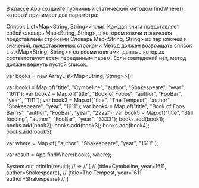 В классе App создайте публичный статический методом findWhere(), который принимает два параметра:

Список List<Map<String, String>> книг. Каждая книга представляет собой словарь Map<String, String>, в котором ключи и значения представлены строками
Словарь Map<String, String> из пар ключей и значений, представленных строками
Метод должен возвращать список List<Map<String, String>> со всеми книгами, данные которых соответствуют всем переданным парам. Если совпадений нет, метод должен вернуть пустой список.

var books = new ArrayList<Map<String, String>>();

var book1 = Map.of("title", "Cymbeline", "author", "Shakespeare", "year", "1611");
var book2 = Map.of("title", "Book of Fooos", "author", "FooBar", "year", "1111");
var book3 = Map.of("title", "The Tempest", "author", "Shakespeare", "year", "1611");
var book4 = Map.of("title", "Book of Foos Barrrs", "author", "FooBar", "year", "2222");
var book5 = Map.of("title", "Still foooing", "author", "FooBar", "year", "3333");
books.add(book1);
books.add(book2);
books.add(book3);
books.add(book4);
books.add(book5);

var where = Map.of(
    "author", "Shakespeare",
    "year", "1611"
);

var result = App.findWhere(books, where);

System.out.println(result); // =>
// [
//     {title=Cymbeline, year=1611, author=Shakespeare},
//     {title=The Tempest, year=1611, author=Shakespeare}
// ]
